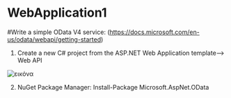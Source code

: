 # WebApplication1

#Write a simple OData V4 service: (https://docs.microsoft.com/en-us/odata/webapi/getting-started)

1. Create a new C# project from the ASP.NET Web Application template--> Web API

![εικόνα](https://user-images.githubusercontent.com/52282203/169964661-610c1dcb-1e66-45ae-a1e3-2f8990dd9ad5.png)

2. NuGet Package Manager: Install-Package  Microsoft.AspNet.OData
